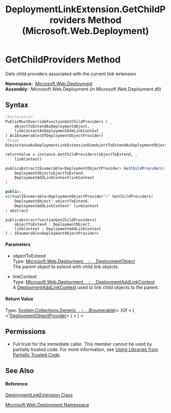 ﻿---
title: DeploymentLinkExtension.GetChildProviders Method  (Microsoft.Web.Deployment)
TOCTitle: GetChildProviders Method
ms:assetid: M:Microsoft.Web.Deployment.DeploymentLinkExtension.GetChildProviders(Microsoft.Web.Deployment.DeploymentObject,Microsoft.Web.Deployment.DeploymentAddLinkContext)
ms:mtpsurl: https://msdn.microsoft.com/en-us/library/microsoft.web.deployment.deploymentlinkextension.getchildproviders(v=VS.90)
ms:contentKeyID: 20208971
ms.date: 05/02/2012
mtps_version: v=VS.90
f1_keywords:
- Microsoft.Web.Deployment.DeploymentLinkExtension.GetChildProviders
dev_langs:
- CSharp
- JScript
- VB
- c++
api_location:
- Microsoft.Web.Deployment.dll
api_name:
- Microsoft.Web.Deployment.DeploymentLinkExtension.GetChildProviders
api_type:
- Managed
topic_type:
- apiref
- kbSyntax
product_family_name: VS
ROBOTS: INDEX,FOLLOW
---

# GetChildProviders Method

Gets child providers associated with the current link extension

**Namespace:**  [Microsoft.Web.Deployment](microsoft-web-deployment-namespace.md)  
**Assembly:**  Microsoft.Web.Deployment (in Microsoft.Web.Deployment.dll)

## Syntax

``` vb
'Declaration
PublicMustOverrideFunctionGetChildProviders ( _
    objectToExtendAsDeploymentObject, _
    linkContextAsDeploymentAddLinkContext _
) AsIEnumerable(OfDeploymentObjectProvider)
'Usage
DiminstanceAsDeploymentLinkExtensionDimobjectToExtendAsDeploymentObjectDimlinkContextAsDeploymentAddLinkContextDimreturnValueAsIEnumerable(OfDeploymentObjectProvider)

returnValue = instance.GetChildProviders(objectToExtend, _
    linkContext)
```

``` csharp
publicabstractIEnumerable<DeploymentObjectProvider> GetChildProviders(
    DeploymentObjectobjectToExtend,
    DeploymentAddLinkContextlinkContext
)
```

``` c++
public:
virtualIEnumerable<DeploymentObjectProvider^>^ GetChildProviders(
    DeploymentObject^ objectToExtend, 
    DeploymentAddLinkContext^ linkContext
) abstract
```

``` jscript
publicabstractfunctionGetChildProviders(
    objectToExtend : DeploymentObject, 
    linkContext : DeploymentAddLinkContext
) : IEnumerable<DeploymentObjectProvider>
```

#### Parameters

  - objectToExtend  
    Type: [Microsoft.Web.Deployment. . :: . .DeploymentObject](deploymentobject-class-microsoft-web-deployment.md)  
    The parent object to extend with child link objects.  

<!-- end list -->

  - linkContext  
    Type: [Microsoft.Web.Deployment. . :: . .DeploymentAddLinkContext](deploymentaddlinkcontext-class-microsoft-web-deployment.md)  
    A [DeploymentAddLinkContext](deploymentaddlinkcontext-class-microsoft-web-deployment.md) used to link child objects to the parent.  

#### Return Value

Type: [System.Collections.Generic. . :: . .IEnumerable](https://msdn.microsoft.com/en-us/library/9eekhta0\(v=vs.90\))\< (Of \< ( \<'[DeploymentObjectProvider](deploymentobjectprovider-class-microsoft-web-deployment.md)\> ) \> ) \>  

## Permissions

  - Full trust for the immediate caller. This member cannot be used by partially trusted code. For more information, see [Using Libraries from Partially Trusted Code](https://msdn.microsoft.com/en-us/library/8skskf63\(v=vs.90\)).

## See Also

#### Reference

[DeploymentLinkExtension Class](deploymentlinkextension-class-microsoft-web-deployment.md)

[Microsoft.Web.Deployment Namespace](microsoft-web-deployment-namespace.md)

